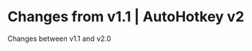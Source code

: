 # Changes from v1.1 | AutoHotkey v2

Changes between v1.1 and v2.0



[01]: https://lexikos.github.io/v2/docs/AutoHotkey.htm
[02]: https://lexikos.github.io/v2/docs/FAQ.htm
[03]: https://lexikos.github.io/v2/docs/Tutorial.htm
[04]: https://lexikos.github.io/v2/docs/ChangeLog.htm
[05]: https://lexikos.github.io/v2/docs/v2-changes.htm
[06]: https://lexikos.github.io/v2/docs/v1-changes.htm
[07]: https://lexikos.github.io/v2/docs/scripts/index.htm
[12]: https://lexikos.github.io/v2/docs/objects/index.htm
[08]: https://lexikos.github.io/v2/docs/commands/index.htm
[09]: https://lexikos.github.io/v2/docs/commands/Drive.htm
[10]: https://lexikos.github.io/v2/docs/commands/Math.htm
[11]: https://lexikos.github.io/v2/docs/commands/Monitor.htm
[13]: https://lexikos.github.io/v2/docs/commands/Process.htm
[14]: https://lexikos.github.io/v2/docs/commands/Win.htm
